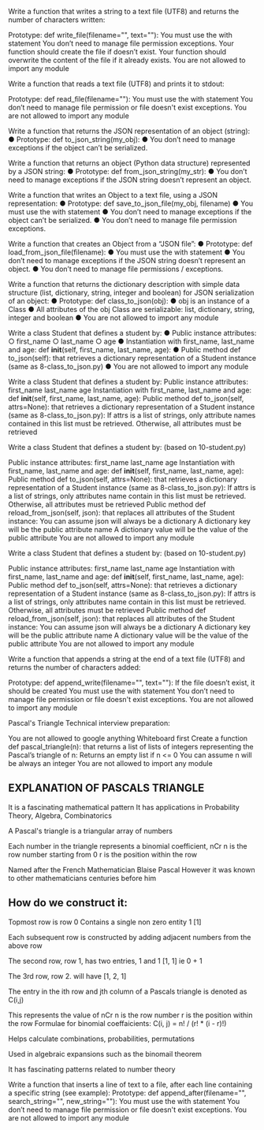 Write a function that writes a string to a text file (UTF8) and returns the number of characters written:

Prototype: def write_file(filename="", text=""):
You must use the with statement
You don’t need to manage file permission exceptions.
Your function should create the file if doesn’t exist.
Your function should overwrite the content of the file if it already exists.
You are not allowed to import any module


Write a function that reads a text file (UTF8) and prints it to stdout:

Prototype: def read_file(filename=""):
You must use the with statement
You don’t need to manage file permission or file doesn't exist exceptions.
You are not allowed to import any module

Write a function that returns the JSON representation of an object (string):
● Prototype: def to_json_string(my_obj):
● You don’t need to manage exceptions if the object can’t be serialized.

Write a function that returns an object (Python data structure) represented by a JSON string:
● Prototype: def from_json_string(my_str):
● You don’t need to manage exceptions if the JSON string doesn’t represent an object.

Write a function that writes an Object to a text file, using a JSON representation:
● Prototype: def save_to_json_file(my_obj, filename)
● You must use the with statement
● You don’t need to manage exceptions if the object can’t be serialized.
● You don’t need to manage file permission exceptions.

Write a function that creates an Object from a “JSON file”:
● Prototype: def load_from_json_file(filename):
● You must use the with statement
● You don’t need to manage exceptions if the JSON string doesn’t represent an object.
● You don’t need to manage file permissions / exceptions.

Write a function that returns the dictionary description with simple data structure (list,
dictionary, string, integer and boolean) for JSON serialization of an object:
● Prototype: def class_to_json(obj):
● obj is an instance of a Class
● All attributes of the obj Class are serializable: list, dictionary, string, integer and
boolean
● You are not allowed to import any module

Write a class Student that defines a student by:
● Public instance attributes:
○ first_name
○ last_name
○ age
● Instantiation with first_name, last_name and age: def __init__(self,
first_name, last_name, age):
● Public method def to_json(self): that retrieves a dictionary representation of a
Student instance (same as 8-class_to_json.py)
● You are not allowed to import any module

Write a class Student that defines a student by:
Public instance attributes:
first_name
last_name
age
Instantiation with first_name, last_name and age: def __init__(self, first_name, last_name, age):
Public method def to_json(self, attrs=None): that retrieves a dictionary representation of a Student instance (same as 8-class_to_json.py):
If attrs is a list of strings, only attribute names contained in this list must be retrieved.
Otherwise, all attributes must be retrieved


Write a class Student that defines a student by: (based on 10-student.py)

Public instance attributes:
first_name
last_name
age
Instantiation with first_name, last_name and age: def __init__(self, first_name, last_name, age):
Public method def to_json(self, attrs=None): that retrieves a dictionary representation of a Student instance (same as 8-class_to_json.py):
If attrs is a list of strings, only attributes name contain in this list must be retrieved.
Otherwise, all attributes must be retrieved
Public method def reload_from_json(self, json): that replaces all attributes of the Student instance:
You can assume json will always be a dictionary
A dictionary key will be the public attribute name
A dictionary value will be the value of the public attribute
You are not allowed to import any module



Write a class Student that defines a student by: (based on 10-student.py)

Public instance attributes:
first_name
last_name
age
Instantiation with first_name, last_name and age: def __init__(self, first_name, last_name, age):
Public method def to_json(self, attrs=None): that retrieves a dictionary representation of a Student instance (same as 8-class_to_json.py):
If attrs is a list of strings, only attributes name contain in this list must be retrieved.
Otherwise, all attributes must be retrieved
Public method def reload_from_json(self, json): that replaces all attributes of the Student instance:
You can assume json will always be a dictionary
A dictionary key will be the public attribute name
A dictionary value will be the value of the public attribute
You are not allowed to import any module



Write a function that appends a string at the end of a text file (UTF8) and returns the number of characters added:

Prototype: def append_write(filename="", text=""):
If the file doesn’t exist, it should be created
You must use the with statement
You don’t need to manage file permission or file doesn't exist exceptions.
You are not allowed to import any module

Pascal's Triangle
Technical interview preparation:

You are not allowed to google anything
Whiteboard first
Create a function def pascal_triangle(n): that returns a list of lists of integers representing the Pascal’s triangle of n:
Returns an empty list if n <= 0
You can assume n will be always an integer
You are not allowed to import any module

EXPLANATION OF PASCALS TRIANGLE
--------------------------------
It is a fascinating mathematical pattern
It has applications in Probability Theory, Algebra, Combinatorics

A Pascal's triangle is a triangular array of numbers

Each number in the triangle represents a binomial coefficient, nCr
n is the row number starting from 0
r is the position within the row

Named after the French Mathematician Blaise Pascal
However it was known to other mathematicians centuries before him

How do we construct it:
------------------------
Topmost row is row 0
Contains a single non zero entity 1
[1]

Each subsequent row is constructed by adding adjacent numbers from the above row

The second row, row 1, has two entries, 1 and 1 [1, 1] ie 0 + 1

The 3rd row, row 2. will have [1, 2, 1]

The entry in the ith row and jth column of a Pascals triangle is denoted as C(i,j)

This represents the value of nCr
	n is the row number 
	r is the position within the row
Formulae for binomial coeffaicients: C(i, j) = n! / (r! * (i - r)!)

Helps calculate combinations, probabilities, permutations

Used in algebraic expansions such as the binomail theorem

It has fascinating patterns related to number theory



Write a function that inserts a line of text to a file, after each line containing a specific string (see example):
Prototype: def append_after(filename="", search_string="", new_string=""):
You must use the with statement
You don’t need to manage file permission or file doesn't exist exceptions.
You are not allowed to import any module

